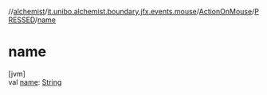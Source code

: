 //[alchemist](../../../../index.md)/[it.unibo.alchemist.boundary.jfx.events.mouse](../../index.md)/[ActionOnMouse](../index.md)/[PRESSED](index.md)/[name](name.md)

# name

[jvm]\
val [name](name.md): [String](https://kotlinlang.org/api/latest/jvm/stdlib/kotlin/-string/index.html)
